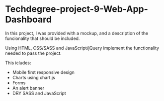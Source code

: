 # Techdegree-project-9-Web-App-Dashboard
In this project, I was provided with a mockup, and a description of the funcionality that should be included.

Using HTML, CSS/SASS and JavaScript/jQuery implement the functionality needed to pass the project.

This icludes:
 - Mobile first responsive design
 - Charts using chart.js
 - Forms
 - An alert banner
 - DRY SASS and JavaScript
